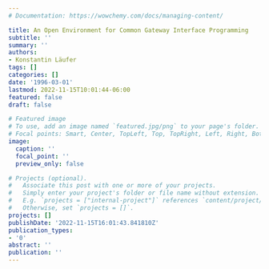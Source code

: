 ```yaml
---
# Documentation: https://wowchemy.com/docs/managing-content/

title: An Open Environment for Common Gateway Interface Programming
subtitle: ''
summary: ''
authors:
- Konstantin Läufer
tags: []
categories: []
date: '1996-03-01'
lastmod: 2022-11-15T10:01:44-06:00
featured: false
draft: false

# Featured image
# To use, add an image named `featured.jpg/png` to your page's folder.
# Focal points: Smart, Center, TopLeft, Top, TopRight, Left, Right, BottomLeft, Bottom, BottomRight.
image:
  caption: ''
  focal_point: ''
  preview_only: false

# Projects (optional).
#   Associate this post with one or more of your projects.
#   Simply enter your project's folder or file name without extension.
#   E.g. `projects = ["internal-project"]` references `content/project/deep-learning/index.md`.
#   Otherwise, set `projects = []`.
projects: []
publishDate: '2022-11-15T16:01:43.841810Z'
publication_types:
- '0'
abstract: ''
publication: ''
---
```

